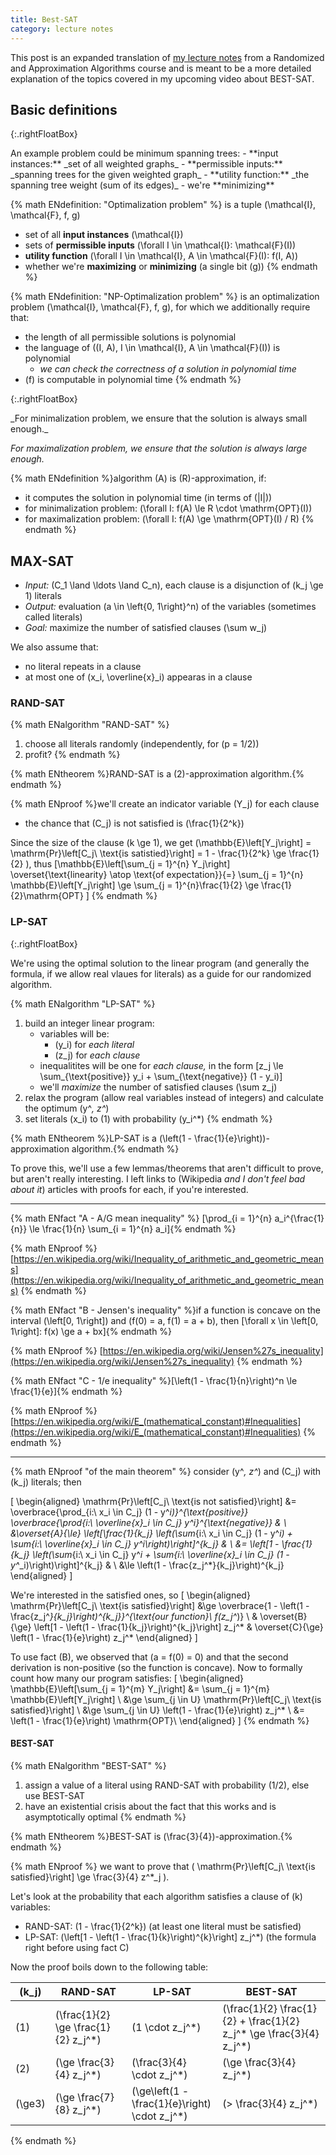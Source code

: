 ```yaml
---
title: Best-SAT
category: lecture notes
---
```


This post is an expanded translation of [my lecture notes](https://slama.dev/poznámky-z-přednášky/aproximacni-algoritmy/) from a Randomized and Approximation Algorithms course and is meant to be a more detailed explanation of the topics covered in my upcoming video about BEST-SAT.

## Basic definitions

{:.rightFloatBox}
<div markdown="1">
An example problem could be minimum spanning trees:
- **input instances:** _set of all weighted graphs_
- **permissible inputs:** _spanning trees for the given weighted graph_
- **utility function:** _the spanning tree weight (sum of its edges)_
- we're **minimizing**
</div>

{% math ENdefinition: "Optimalization problem" %} is a tuple \(\mathcal{I}, \mathcal{F}, f, g\)
- set of all **input instances** \(\mathcal{I}\)
- sets of **permissible inputs** \(\forall I \in \mathcal{I}: \mathcal{F}(I)\)
- **utility function** \(\forall I \in \mathcal{I}, A \in \mathcal{F}(I): f(I, A)\)
- whether we're **maximizing** or **minimizing** (a single bit \(g\))
{% endmath %}

{% math ENdefinition: "NP-Optimalization problem" %} is an optimalization problem \(\mathcal{I}, \mathcal{F}, f, g\), for which we additionally require that:
- the length of all permissible solutions is polynomial
- the language of \((I, A), I \in \mathcal{I}, A \in \mathcal{F}(I)\) is polynomial
	- _we can check the correctness of a solution in polynomial time_
- \(f\) is computable in polynomial time
{% endmath %}

{:.rightFloatBox}
<div markdown="1">
_For minimalization problem, we ensure that the solution is always small enough._

_For maximalization problem, we ensure that the solution is always large enough._
</div>

{% math ENdefinition %}algorithm \(A\) is \(R\)-approximation, if:
- it computes the solution in polynomial time (in terms of \(|I|\))
- for minimalization problem: \(\forall I: f(A) \le R \cdot \mathrm{OPT}(I)\)
- for maximalization problem: \(\forall I: f(A) \ge \mathrm{OPT}(I) / R\)
{% endmath %}

## MAX-SAT
- _Input:_ \(C_1 \land \ldots \land C_n\), each clause is a disjunction of \(k_j \ge 1\) literals
- _Output:_ evaluation \(a \in \left\{0, 1\right\}^n\) of the variables (sometimes called literals)
- _Goal:_ maximize the number of satisfied clauses \(\sum w_j\)

We also assume that:
- no literal repeats in a clause
- at most one of \(x_i, \overline{x}_i\) appearas in a clause

### RAND-SAT
{% math ENalgorithm "RAND-SAT" %}
1. choose all literals randomly (independently, for \(p = 1/2\))
2. profit?
{% endmath %}

{% math ENtheorem %}RAND-SAT is a \(2\)-approximation algorithm.{% endmath %}

{% math ENproof %}we'll create an indicator variable \(Y_j\) for each clause
- the chance that \(C_j\) is not satisfied is \(\frac{1}{2^k}\)

Since the size of the clause \(k \ge 1\), we get \(\mathbb{E}\left[Y_j\right] = \mathrm{Pr}\left[C_j\ \text{is satistied}\right] = 1 - \frac{1}{2^k} \ge \frac{1}{2} \), thus
\[\mathbb{E}\left[\sum_{j = 1}^{n} Y_j\right] \overset{\text{linearity} \atop \text{of expectation}}{=} \sum_{j = 1}^{n} \mathbb{E}\left[Y_j\right] \ge \sum_{j = 1}^{n}\frac{1}{2} \ge \frac{1}{2}\mathrm{OPT} \]
{% endmath %}

### LP-SAT

{:.rightFloatBox}
<div markdown="1">
We're using the optimal solution to the linear program (and generally the formula, if we allow real vlaues for literals) as a guide for our randomized algorithm.
</div>

{% math ENalgorithm "LP-SAT" %}
1. build an integer linear program:
	- variables will be:
		- \(y_i\) for _each literal_
		- \(z_j\) for _each clause_
	- inequalitites will be one for _each clause,_ in the form \[z_j \le \sum_{\text{positive}} y_i + \sum_{\text{negative}} (1 - y_i)\]
	- we'll _maximize_  the number of satisfied clauses \(\sum z_j\)
3. relax the program (allow real variables instead of integers) and calculate the optimum \(y^*, z^*\)
4. set literals \(x_i\) to \(1\) with probability \(y_i^*\)
{% endmath %}

{% math ENtheorem %}LP-SAT is a \(\left(1 - \frac{1}{e}\right)\)-approximation algorithm.{% endmath %}

To prove this, we'll use a few lemmas/theorems that aren't difficult to prove, but aren't really interesting. I left links to (Wikipedia _and I don't feel bad about it_) articles with proofs for each, if you're interested.

---

{% math ENfact "A - A/G mean inequality" %} \[\prod_{i = 1}^{n} a_i^{\frac{1}{n}} \le \frac{1}{n} \sum_{i = 1}^{n} a_i\]{% endmath %}

{% math ENproof %} [https://en.wikipedia.org/wiki/Inequality_of_arithmetic_and_geometric_means](https://en.wikipedia.org/wiki/Inequality_of_arithmetic_and_geometric_means)
{% endmath %}


{% math ENfact "B - Jensen's inequality" %}if a function is concave on the interval \(\left[0, 1\right]\) and \(f(0) = a, f(1) = a + b\), then \[\forall x \in \left[0, 1\right]: f(x) \ge a + bx\]{% endmath %}

{% math ENproof %} [https://en.wikipedia.org/wiki/Jensen%27s_inequality](https://en.wikipedia.org/wiki/Jensen%27s_inequality)
{% endmath %}


{% math ENfact "C - 1/e inequality" %}\[\left(1 - \frac{1}{n}\right)^n \le \frac{1}{e}\]{% endmath %}

{% math ENproof %} [https://en.wikipedia.org/wiki/E_(mathematical_constant)#Inequalities](https://en.wikipedia.org/wiki/E_(mathematical_constant)#Inequalities)
{% endmath %}

---

{% math ENproof "of the main theorem" %} consider \(y^*, z^*\) and \(C_j\) with \(k_j\) literals; then

\[
\begin{aligned}
	\mathrm{Pr}\left[C_j\ \text{is not satisfied}\right] &= \overbrace{\prod_{i:\ x_i \in C_j} (1 - y^*_i)}^{\text{positive}} \overbrace{\prod_{i:\ \overline{x}_i \in C_j} y^*_i}^{\text{negative}} & \\
	&\overset{A}{\le} \left[\frac{1}{k_j} \left(\sum_{i:\ x_i \in C_j} (1 - y^*_i) + \sum_{i:\ \overline{x}_i \in C_j} y^*_i\right)\right]^{k_j} & \\
	&= \left[1 - \frac{1}{k_j} \left(\sum_{i:\ x_i \in C_j} y^*_i + \sum_{i:\ \overline{x}_i \in C_j} (1 - y^*_i)\right)\right]^{k_j} & \\
	&\le \left(1 - \frac{z_j^*}{k_j}\right)^{k_j}
\end{aligned}
\]

We're interested in the satisfied ones, so
\[
\begin{aligned}
	\mathrm{Pr}\left[C_j\ \text{is satisfied}\right] &\ge \overbrace{1 - \left(1 - \frac{z_j^*}{k_j}\right)^{k_j}}^{\text{our function}\ f(z_j^*)} \\
	& \overset{B}{\ge} \left[1 - \left(1 - \frac{1}{k_j}\right)^{k_j}\right] z_j^*
	& \overset{C}{\ge} \left(1 - \frac{1}{e}\right) z_j^*
\end{aligned}
\]

To use fact \(B\), we observed that \(a = f(0) = 0\) and that the second derivation is non-positive (so the function is concave). Now to formally count how many our program satisfies:
\[
\begin{aligned}
	\mathbb{E}\left[\sum_{j = 1}^{m} Y_j\right] &= \sum_{j = 1}^{m} \mathbb{E}\left[Y_j\right] \\
	&\ge \sum_{j \in U} \mathrm{Pr}\left[C_j\ \text{is satisfied}\right] \\
	&\ge \sum_{j \in U} \left(1 - \frac{1}{e}\right) z_j^* \\
	&= \left(1 - \frac{1}{e}\right) \mathrm{OPT}\\
\end{aligned}
\]
{% endmath %}

#### BEST-SAT
{% math ENalgorithm "BEST-SAT" %}
1. assign a value of a literal using RAND-SAT with probability \(1/2\), else use BEST-SAT
2. have an existential crisis about the fact that this works and is asymptotically optimal
{% endmath %}

{% math ENtheorem %}BEST-SAT is \(\frac{3}{4}\)-approximation.{% endmath %}

{% math ENproof %} we want to prove that \( \mathrm{Pr}\left[C_j\ \text{is satisfied}\right] \ge \frac{3}{4} z^*_j \).

Let's look at the probability that each algorithm satisfies a clause of \(k\) variables:
- RAND-SAT: \(1 - \frac{1}{2^k}\) (at least one literal must be satisfied)
- LP-SAT: \(\left[1 - \left(1 - \frac{1}{k}\right)^{k}\right] z_j^*\) (the formula right before using fact C)

Now the proof boils down to the following table:

| \(k_j\) | RAND-SAT                              | LP-SAT                                       | BEST-SAT                                                              |
| ---     | ---                                   | ---                                          | ---                                                                   |
| \(1\)   | \(\frac{1}{2} \ge \frac{1}{2} z_j^*\) | \(1 \cdot z_j^*\)                            | \(\frac{1}{2} \frac{1}{2} + \frac{1}{2} z_j^* \ge \frac{3}{4} z_j^*\) |
| \(2\)   | \(\ge \frac{3}{4} z_j^*\)             | \(\frac{3}{4} \cdot z_j^*\)                  | \(\ge \frac{3}{4} z_j^*\)                                             |
| \(\ge3\)   | \(\ge \frac{7}{8} z_j^*\)             | \(\ge\left(1 - \frac{1}{e}\right) \cdot z_j^*\) | \(> \frac{3}{4} z_j^*\)                                               |
{% endmath %}
